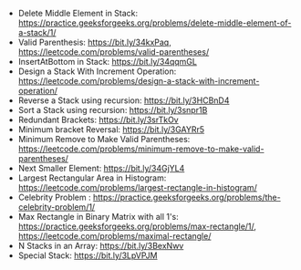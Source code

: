 - Delete Middle Element in Stack: https://practice.geeksforgeeks.org/problems/delete-middle-element-of-a-stack/1/
- Valid Parenthesis: https://bit.ly/34kxPaq, https://leetcode.com/problems/valid-parentheses/
- InsertAtBottom in Stack: https://bit.ly/34qqmGL
- Design a Stack With Increment Operation: https://leetcode.com/problems/design-a-stack-with-increment-operation/
- Reverse a Stack using recursion: https://bit.ly/3HCBnD4
- Sort a Stack using recursion: https://bit.ly/3snpr1B
- Redundant Brackets: https://bit.ly/3srTkOv
- Minimum bracket Reversal: https://bit.ly/3GAYRr5
- Minimum Remove to Make Valid Parentheses: https://leetcode.com/problems/minimum-remove-to-make-valid-parentheses/
- Next Smaller Element: https://bit.ly/34GjYL4
- Largest Rectangular Area in Histogram: https://leetcode.com/problems/largest-rectangle-in-histogram/
- Celebrity Problem : https://practice.geeksforgeeks.org/problems/the-celebrity-problem/1/
- Max Rectangle in Binary Matrix with all 1's: https://practice.geeksforgeeks.org/problems/max-rectangle/1/, https://leetcode.com/problems/maximal-rectangle/
- N Stacks in an Array: https://bit.ly/3BexNwv
- Special Stack: https://bit.ly/3LpVPJM
